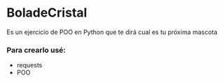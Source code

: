 # BoladeCristal
Es un ejercicio de POO en Python que te dirá cual es tu próxima mascota

### Para crearlo usé:
- requests
- POO

